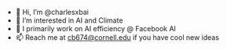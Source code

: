 - 👋 Hi, I’m @charlesxbai
- 👀 I’m interested in AI and Climate
- 🌱 I primarily work on AI efficiency @ Facebook AI
- 📫 Reach me at cb674@cornell.edu if you have cool new ideas

<!---
charlesxbai/charlesxbai is a ✨ special ✨ repository because its `README.md` (this file) appears on your GitHub profile.
You can click the Preview link to take a look at your changes.
--->
